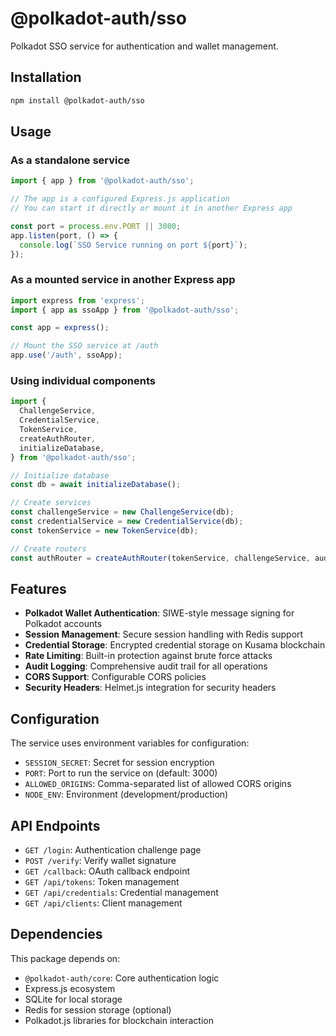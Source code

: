 # @polkadot-auth/sso

Polkadot SSO service for authentication and wallet management.

## Installation

```bash
npm install @polkadot-auth/sso
```

## Usage

### As a standalone service

```typescript
import { app } from '@polkadot-auth/sso';

// The app is a configured Express.js application
// You can start it directly or mount it in another Express app

const port = process.env.PORT || 3000;
app.listen(port, () => {
  console.log(`SSO Service running on port ${port}`);
});
```

### As a mounted service in another Express app

```typescript
import express from 'express';
import { app as ssoApp } from '@polkadot-auth/sso';

const app = express();

// Mount the SSO service at /auth
app.use('/auth', ssoApp);
```

### Using individual components

```typescript
import {
  ChallengeService,
  CredentialService,
  TokenService,
  createAuthRouter,
  initializeDatabase,
} from '@polkadot-auth/sso';

// Initialize database
const db = await initializeDatabase();

// Create services
const challengeService = new ChallengeService(db);
const credentialService = new CredentialService(db);
const tokenService = new TokenService(db);

// Create routers
const authRouter = createAuthRouter(tokenService, challengeService, auditService, clients, db);
```

## Features

- **Polkadot Wallet Authentication**: SIWE-style message signing for Polkadot accounts
- **Session Management**: Secure session handling with Redis support
- **Credential Storage**: Encrypted credential storage on Kusama blockchain
- **Rate Limiting**: Built-in protection against brute force attacks
- **Audit Logging**: Comprehensive audit trail for all operations
- **CORS Support**: Configurable CORS policies
- **Security Headers**: Helmet.js integration for security headers

## Configuration

The service uses environment variables for configuration:

- `SESSION_SECRET`: Secret for session encryption
- `PORT`: Port to run the service on (default: 3000)
- `ALLOWED_ORIGINS`: Comma-separated list of allowed CORS origins
- `NODE_ENV`: Environment (development/production)

## API Endpoints

- `GET /login`: Authentication challenge page
- `POST /verify`: Verify wallet signature
- `GET /callback`: OAuth callback endpoint
- `GET /api/tokens`: Token management
- `GET /api/credentials`: Credential management
- `GET /api/clients`: Client management

## Dependencies

This package depends on:

- `@polkadot-auth/core`: Core authentication logic
- Express.js ecosystem
- SQLite for local storage
- Redis for session storage (optional)
- Polkadot.js libraries for blockchain interaction
